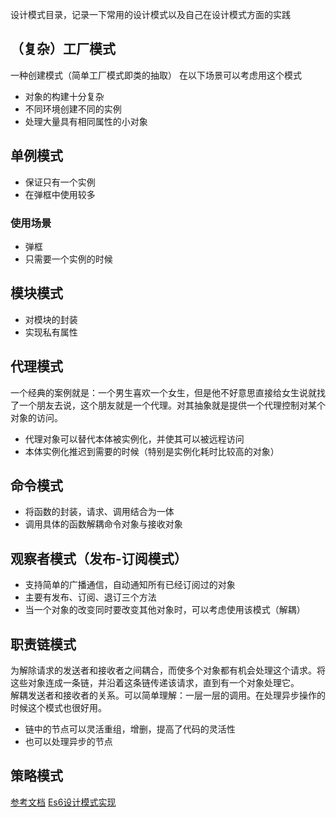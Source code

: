 设计模式目录，记录一下常用的设计模式以及自己在设计模式方面的实践

## （复杂）工厂模式
一种创建模式（简单工厂模式即类的抽取）
在以下场景可以考虑用这个模式
- 对象的构建十分复杂
- 不同环境创建不同的实例
- 处理大量具有相同属性的小对象

## 单例模式
- 保证只有一个实例
- 在弹框中使用较多

### 使用场景
- 弹框
- 只需要一个实例的时候

## 模块模式
- 对模块的封装
- 实现私有属性

## 代理模式
一个经典的案例就是：一个男生喜欢一个女生，但是他不好意思直接给女生说就找了一个朋友去说，这个朋友就是一个代理。对其抽象就是提供一个代理控制对某个对象的访问。

- 代理对象可以替代本体被实例化，并使其可以被远程访问
- 本体实例化推迟到需要的时候（特别是实例化耗时比较高的对象）

## 命令模式
- 将函数的封装，请求、调用结合为一体
- 调用具体的函数解耦命令对象与接收对象

## 观察者模式（发布-订阅模式）
- 支持简单的广播通信，自动通知所有已经订阅过的对象
- 主要有发布、订阅、退订三个方法
- 当一个对象的改变同时要改变其他对象时，可以考虑使用该模式（解耦）

## 职责链模式
为解除请求的发送者和接收者之间耦合，而使多个对象都有机会处理这个请求。将这些对象连成一条链，并沿着这条链传递该请求，直到有一个对象处理它。  
解耦发送者和接收者的关系。可以简单理解：一层一层的调用。在处理异步操作的时候这个模式也很好用。
- 链中的节点可以灵活重组，增删，提高了代码的灵活性
- 也可以处理异步的节点

## 策略模式


[参考文档](https://juejin.im/entry/58c280b1da2f600d8725b887)
[Es6设计模式实现](http://loredanacirstea.github.io/es6-design-patterns/#chain-of-responsibility)